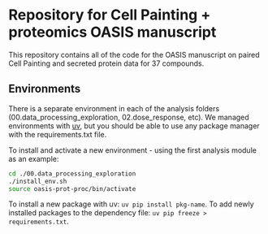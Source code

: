 # Repository for Cell Painting + proteomics OASIS manuscript

This repository contains all of the code for the OASIS manuscript on paired Cell Painting and secreted protein data for 37 compounds.

## Environments

There is a separate environment in each of the analysis folders (00.data_processing_exploration, 02.dose_response, etc). We managed environments with [uv](https://docs.astral.sh/uv/getting-started/installation/), but you should be able to use any package manager with the requirements.txt file.

To install and activate a new environment - using the first analysis module as an example:

```bash
cd ./00.data_processing_exploration
./install_env.sh
source oasis-prot-proc/bin/activate
```

To install a new package with uv: `uv pip install pkg-name`. To add newly installed packages to the dependency file: `uv pip freeze > requirements.txt`.
